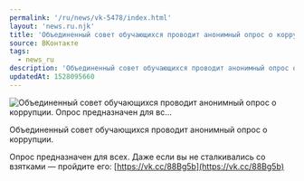 ```yaml
---
permalink: '/ru/news/vk-5478/index.html'
layout: 'news.ru.njk'
title: 'Объединенный совет обучающихся проводит анонимный опрос о коррупции. Опрос предназначен для вс'
source: ВКонтакте
tags:
  - news_ru
description: 'Объединенный совет обучающихся проводит анонимный опрос о коррупции. Опрос предназначен для вс…'
updatedAt: 1528095660
---
```

![Объединенный совет обучающихся проводит анонимный опрос о коррупции. Опрос предназначен для вс…](https://sun9-2.userapi.com/impf/c846323/v846323446/6c578/IHr7Seldu88.jpg?size=1020x600&quality=96&proxy=1&sign=332457ed57b197e203f285d3f927d7cf&c_uniq_tag=b3xtwQ6rnHzx6x0fMzNjOg5g4Mmq9iKnp8A_GtKb17s&type=album)

Объединенный совет обучающихся проводит анонимный опрос о коррупции.

Опрос предназначен для всех. Даже если вы не сталкивались со взятками — пройдите его: [https://vk.cc/88Bg5b](https://vk.cc/88Bg5b)
